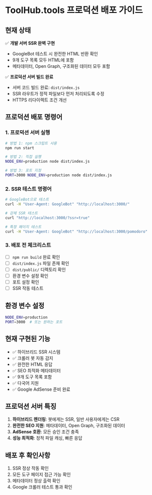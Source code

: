 # ToolHub.tools 프로덕션 배포 가이드

## 현재 상태
✅ **개발 서버 SSR 완벽 구현**
- GoogleBot 테스트 시 완전한 HTML 반환 확인
- 9개 도구 목록 모두 HTML에 포함
- 메타데이터, Open Graph, 구조화된 데이터 모두 포함

✅ **프로덕션 서버 빌드 완료**
- 서버 코드 빌드 완료: `dist/index.js`
- SSR 라우트가 정적 파일보다 먼저 처리되도록 수정
- HTTPS 리다이렉트 조건 개선

## 프로덕션 배포 명령어

### 1. 프로덕션 서버 실행
```bash
# 방법 1: npm 스크립트 사용
npm run start

# 방법 2: 직접 실행
NODE_ENV=production node dist/index.js

# 방법 3: 포트 지정
PORT=3000 NODE_ENV=production node dist/index.js
```

### 2. SSR 테스트 명령어
```bash
# GoogleBot으로 테스트
curl -H "User-Agent: GoogleBot" "http://localhost:3000/"

# 강제 SSR 테스트
curl "http://localhost:3000/?ssr=true"

# 특정 페이지 테스트
curl -H "User-Agent: GoogleBot" "http://localhost:3000/pomodoro"
```

### 3. 배포 전 체크리스트
- [ ] `npm run build` 완료 확인
- [ ] `dist/index.js` 파일 존재 확인
- [ ] `dist/public/` 디렉토리 확인
- [ ] 환경 변수 설정 확인
- [ ] 포트 설정 확인
- [ ] SSR 작동 테스트

## 환경 변수 설정
```bash
NODE_ENV=production
PORT=3000  # 또는 원하는 포트
```

## 현재 구현된 기능
- ✅ 하이브리드 SSR 시스템
- ✅ 크롤러 봇 자동 감지
- ✅ 완전한 HTML 응답
- ✅ SEO 최적화 메타데이터
- ✅ 9개 도구 목록 포함
- ✅ 다국어 지원
- ✅ Google AdSense 준비 완료

## 프로덕션 서버 특징
1. **하이브리드 렌더링**: 봇에게는 SSR, 일반 사용자에게는 CSR
2. **완전한 SEO 지원**: 메타데이터, Open Graph, 구조화된 데이터
3. **AdSense 호환**: 모든 승인 조건 충족
4. **성능 최적화**: 정적 파일 캐싱, 빠른 응답

## 배포 후 확인사항
1. SSR 정상 작동 확인
2. 모든 도구 페이지 접근 가능 확인
3. 메타데이터 정상 출력 확인
4. Google 크롤러 테스트 통과 확인